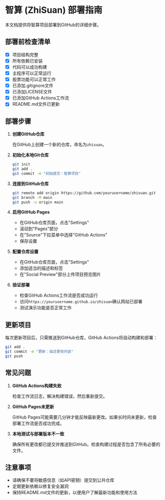 # 智算 (ZhiSuan) 部署指南

本文档提供将智算项目部署到GitHub的详细步骤。

## 部署前检查清单

- [x] 项目结构完整
- [x] 所有依赖已安装
- [x] 代码可以成功构建
- [x] 主程序可以正常运行
- [x] 股票功能可以正常工作
- [x] 已添加.gitignore文件
- [x] 已添加LICENSE文件
- [x] 已添加GitHub Actions工作流
- [x] README.md文件已更新

## 部署步骤

1. **创建GitHub仓库**

   在GitHub上创建一个新的仓库，命名为`zhisuan`。

2. **初始化本地Git仓库**

   ```bash
   git init
   git add .
   git commit -m "初始提交：智算项目"
   ```

3. **连接到GitHub仓库**

   ```bash
   git remote add origin https://github.com/yourusername/zhisuan.git
   git branch -M main
   git push -u origin main
   ```

4. **启用GitHub Pages**

   - 在GitHub仓库页面，点击"Settings"
   - 滚动到"Pages"部分
   - 在"Source"下拉菜单中选择"GitHub Actions"
   - 保存设置

5. **配置仓库设置**

   - 在GitHub仓库页面，点击"Settings"
   - 添加适当的描述和标签
   - 在"Social Preview"部分上传项目预览图片

6. **验证部署**

   - 检查GitHub Actions工作流是否成功运行
   - 访问`https://yourusername.github.io/zhisuan`确认网站已部署
   - 测试演示功能是否正常工作

## 更新项目

每次更新项目后，只需推送到GitHub仓库，GitHub Actions将自动构建和部署：

```bash
git add .
git commit -m "更新：描述更改内容"
git push
```

## 常见问题

1. **GitHub Actions构建失败**

   检查工作流日志，解决构建错误，然后重新提交。

2. **GitHub Pages未更新**

   GitHub Pages可能需要几分钟才能反映最新更改。如果长时间未更新，检查部署工作流是否成功完成。

3. **本地测试与部署版本不一致**

   确保所有更改都已提交并推送到GitHub。检查构建过程是否包含了所有必要的文件。

## 注意事项

- 请确保不要将敏感信息（如API密钥）提交到公共仓库
- 定期更新依赖以修复安全漏洞
- 保持README.md文件的更新，以便用户了解最新功能和使用方法